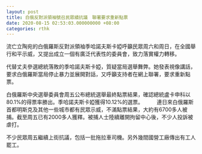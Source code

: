 ```yaml
---
layout: post
title: 白俄反對派領袖號召民眾續抗議　聯署要求重新點票
date: 2020-08-15 02:53:03.000000000 +08:00
categories: rthk
---
```


流亡立陶宛的白俄羅斯反對派領袖季哈諾夫斯卡婭呼籲民眾周六和周日，在全國舉行和平示威，又提出成立一個有廣泛代表性的委員會，致力落實權力轉移。

代替丈夫參選總統落敗的季哈諾夫斯卡婭，質疑當局選舉舞弊。她發表視像講話，要求白俄羅斯當局停止暴力並展開對話，又呼籲支持者在網上聯署，要求重新點票。

白俄羅斯中央選舉委員會周五公布總統選舉最終點票結果，確認總統盧卡申科以80.1%的得票率勝出。季哈諾夫斯卡婭獲得10.12%的選票。
　　
連日來白俄羅斯首都明斯克及其他一些城市都有民眾示威，不滿點票結果，大約有6700多人被捕。截至周五已有2000多人獲釋。被捕人士陸續離開拘留中心後，不少人投訴被虐打。

不少民眾周五繼續上街抗議，包括一批拖拉車司機。另外幾間國營工廠傳出有工人罷工。
